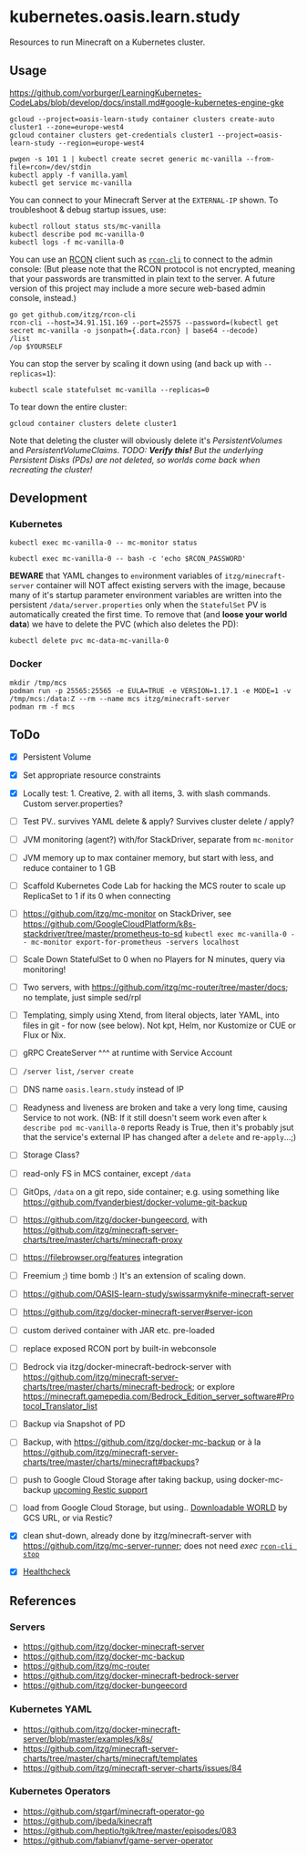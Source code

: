 # kubernetes.oasis.learn.study

Resources to run Minecraft on a Kubernetes cluster.


## Usage

https://github.com/vorburger/LearningKubernetes-CodeLabs/blob/develop/docs/install.md#google-kubernetes-engine-gke

    gcloud --project=oasis-learn-study container clusters create-auto cluster1 --zone=europe-west4
    gcloud container clusters get-credentials cluster1 --project=oasis-learn-study --region=europe-west4

    pwgen -s 101 1 | kubectl create secret generic mc-vanilla --from-file=rcon=/dev/stdin
    kubectl apply -f vanilla.yaml
    kubectl get service mc-vanilla

You can connect to your Minecraft Server at the `EXTERNAL-IP` shown. To troubleshoot & debug startup issues, use:

    kubectl rollout status sts/mc-vanilla
    kubectl describe pod mc-vanilla-0
    kubectl logs -f mc-vanilla-0

You can use an [RCON](https://wiki.vg/RCON) client such as [`rcon-cli`](https://github.com/itzg/rcon-cli) to connect to the admin console: (But please note that the RCON protocol is not encrypted, meaning that your passwords are transmitted in plain text to the server. A future version of this project may include a more secure web-based admin console, instead.)

    go get github.com/itzg/rcon-cli
    rcon-cli --host=34.91.151.169 --port=25575 --password=(kubectl get secret mc-vanilla -o jsonpath={.data.rcon} | base64 --decode)
    /list
    /op $YOURSELF

You can stop the server by scaling it down using (and back up with `--replicas=1`):

    kubectl scale statefulset mc-vanilla --replicas=0

To tear down the entire cluster:

    gcloud container clusters delete cluster1

Note that deleting the cluster will obviously delete it's _PersistentVolumes_ and _PersistentVolumeClaims_.
_TODO: **Verify this!** But the underlying Persistent Disks (PDs) are not deleted, so worlds come back when recreating the cluster!_


## Development

### Kubernetes

    kubectl exec mc-vanilla-0 -- mc-monitor status

    kubectl exec mc-vanilla-0 -- bash -c 'echo $RCON_PASSWORD'

**BEWARE** that YAML changes to `env`ironment variables of `itzg/minecraft-server` container will NOT affect existing servers with the image, because many of it's startup parameter environment variables are written into the persistent `/data/server.properties` only when the `StatefulSet` PV is automatically created the first time. To remove that (and **loose your world data**) we have to delete the PVC (which also deletes the PD):

    kubectl delete pvc mc-data-mc-vanilla-0

### Docker

    mkdir /tmp/mcs
    podman run -p 25565:25565 -e EULA=TRUE -e VERSION=1.17.1 -e MODE=1 -v /tmp/mcs:/data:Z --rm --name mcs itzg/minecraft-server
    podman rm -f mcs


## ToDo

- [X] Persistent Volume
- [X] Set appropriate resource constraints
- [X] Locally test: 1. Creative, 2. with all items, 3. with slash commands. Custom server.properties?

- [ ] Test PV.. survives YAML delete & apply? Survives cluster delete / apply?
- [ ] JVM monitoring (agent?) with/for StackDriver, separate from `mc-monitor`
- [ ] JVM memory up to max container memory, but start with less, and reduce container to 1 GB

- [ ] Scaffold Kubernetes Code Lab for hacking the MCS router to scale up ReplicaSet to 1 if its 0 when connecting
- [ ] https://github.com/itzg/mc-monitor on StackDriver, see
      https://github.com/GoogleCloudPlatform/k8s-stackdriver/tree/master/prometheus-to-sd
      `kubectl exec mc-vanilla-0 -- mc-monitor export-for-prometheus -servers localhost`
- [ ] Scale Down StatefulSet to 0 when no Players for N minutes, query via monitoring!

- [ ] Two servers, with https://github.com/itzg/mc-router/tree/master/docs; no template, just simple sed/rpl
- [ ] Templating, simply using Xtend, from literal objects, later YAML, into files in git - for now (see below).
      Not kpt, Helm, nor Kustomize or CUE or Flux or Nix.
- [ ] gRPC CreateServer ^^^ at runtime with Service Account
- [ ] `/server list`, `/server create`
- [ ] DNS name `oasis.learn.study` instead of IP

- [ ] Readyness and liveness are broken and take a very long time, causing Service to not work.
      (NB: If it still doesn't seem work even after `k describe pod mc-vanilla-0` reports Ready is True,
       then it's probably jsut that the service's external IP has changed after a `delete` and re-`apply`...;)
- [ ] Storage Class?
- [ ] read-only FS in MCS container, except `/data`
- [ ] GitOps, `/data` on a git repo, side container; e.g. using something like https://github.com/fvanderbiest/docker-volume-git-backup
- [ ] https://github.com/itzg/docker-bungeecord, with https://github.com/itzg/minecraft-server-charts/tree/master/charts/minecraft-proxy
- [ ] https://filebrowser.org/features integration
- [ ] Freemium ;) time bomb :) It's an extension of scaling down.
- [ ] https://github.com/OASIS-learn-study/swissarmyknife-minecraft-server
- [ ] https://github.com/itzg/docker-minecraft-server#server-icon
- [ ] custom derived container with JAR etc. pre-loaded
- [ ] replace exposed RCON port by built-in webconsole
- [ ] Bedrock via itzg/docker-minecraft-bedrock-server with https://github.com/itzg/minecraft-server-charts/tree/master/charts/minecraft-bedrock; or explore https://minecraft.gamepedia.com/Bedrock_Edition_server_software#Protocol_Translator_list

- [ ] Backup via Snapshot of PD
- [ ] Backup, with https://github.com/itzg/docker-mc-backup or à la
      https://github.com/itzg/minecraft-server-charts/tree/master/charts/minecraft#backups?
- [ ] push to Google Cloud Storage after taking backup, using docker-mc-backup [upcoming Restic support](https://github.com/itzg/docker-mc-backup/pull/3)
- [ ] load from Google Cloud Storage, but using.. [Downloadable WORLD](https://github.com/itzg/docker-minecraft-server#downloadable-world) by GCS URL, or via Restic?
- [X] clean shut-down, already done by itzg/minecraft-server with https://github.com/itzg/mc-server-runner; does not need *exec* [`rcon-cli stop`](https://github.com/itzg/docker-minecraft-server#interacting-with-the-server)
- [X] [Healthcheck](https://github.com/itzg/docker-minecraft-server#healthcheck)


## References

### Servers

* https://github.com/itzg/docker-minecraft-server
* https://github.com/itzg/docker-mc-backup
* https://github.com/itzg/mc-router
* https://github.com/itzg/docker-minecraft-bedrock-server
* https://github.com/itzg/docker-bungeecord

### Kubernetes YAML

* https://github.com/itzg/docker-minecraft-server/blob/master/examples/k8s/
* https://github.com/itzg/minecraft-server-charts/tree/master/charts/minecraft/templates
* https://github.com/itzg/minecraft-server-charts/issues/84

### Kubernetes Operators

* https://github.com/stgarf/minecraft-operator-go
* https://github.com/jbeda/kinecraft
* https://github.com/heptio/tgik/tree/master/episodes/083
* https://github.com/fabianvf/game-server-operator
